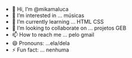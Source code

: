 - 👋 Hi, I’m @mikamaluca
- 👀 I’m interested in ... músicas
- 🌱 I’m currently learning ... HTML CSS
- 💞️ I’m looking to collaborate on ... projetos GEB
- 📫 How to reach me ... pelo gmail
- 😄 Pronouns: ...ela/dela
- ⚡ Fun fact: ... nenhuma

<!---
mikamaluca/mikamaluca is a ✨ special ✨ repository because its `README.md` (this file) appears on your GitHub profile.
You can click the Preview link to take a look at your changes.
--->
